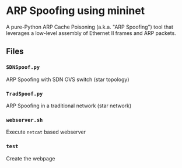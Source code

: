 # ARP Spoofing using mininet

A pure-Python ARP Cache Poisoning (a.k.a. "ARP Spoofing") tool that leverages
a low-level assembly of Ethernet II frames and ARP packets.

## Files
### `SDNSpoof.py`
ARP Spoofing with SDN OVS switch (star topology)
### `TradSpoof.py`
ARP Spoofing in a traditional network (star network)
### `webserver.sh`
Execute `netcat` based webserver
### `test`
Create the webpage